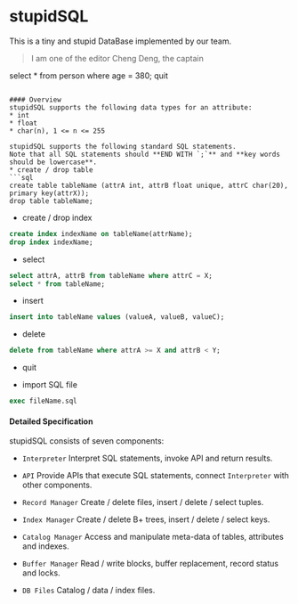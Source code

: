 # stupidSQL
This is a tiny and stupid DataBase implemented by our team.
>I am one of the editor Cheng Deng, the captain

select * from person where age = 380;
quit
```

#### Overview
stupidSQL supports the following data types for an attribute:
* int
* float
* char(n), 1 <= n <= 255

stupidSQL supports the following standard SQL statements.
Note that all SQL statements should **END WITH `;`** and **key words should be lowercase**.
* create / drop table
```sql
create table tableName (attrA int, attrB float unique, attrC char(20), primary key(attrX));
drop table tableName;
```

* create / drop index
```sql
create index indexName on tableName(attrName);
drop index indexName;
```

* select
```sql
select attrA, attrB from tableName where attrC = X;
select * from tableName;
```

* insert
```sql
insert into tableName values (valueA, valueB, valueC);
```

* delete
```sql
delete from tableName where attrA >= X and attrB < Y;
```
* quit

* import SQL file
```sql
exec fileName.sql
```

#### Detailed Specification
stupidSQL consists of seven components:
* `Interpreter`
Interpret SQL statements, invoke API and return results.

* `API`
Provide APIs that execute SQL statements, connect `Interpreter` with other components.

* `Record Manager`
Create / delete files, insert / delete / select tuples.

* `Index Manager`
Create / delete B+ trees, insert / delete / select keys.

* `Catalog Manager`
Access and manipulate meta-data of tables, attributes and indexes.

* `Buffer Manager`
Read / write blocks, buffer replacement, record status and locks.

* `DB Files`
Catalog / data / index files.
